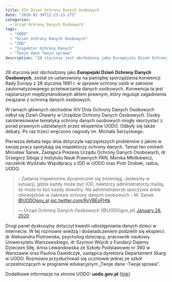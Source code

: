 ```yaml
---
title: XIV Dzień Ochrony Danych Osobowych
date: "2020-01-30T12:23:23.27Z"
categories:
  - Urząd Ochrony Danych Osobowych
tags:
  - "UODO"
  - "Dzień Ochrony Danych Osobowych"
  - "IOD"
  - "Inspektor Ochrony Danych"
  - "Twoje dane Twoja sprawa"
description: "28 stycznia jest obchodzony jako Europejski Dzień Ochrony Danych Osobowych, został on ustanowiony na pamiątkę sporządzenia konwencji Rady Europy z 28 stycznia 1981 r. w sprawie ochrony osób w zakresie zautomatyzowanego przetwarzania danych osobowych. Konwencja ta jest najstarszym międzynarodowym aktem prawnym, który reguluje zagadnienia związane z ochroną danych osobowych."
---
```


28 stycznia jest obchodzony jako **Europejski Dzień Ochrony Danych Osobowych**, został on ustanowiony na pamiątkę sporządzenia konwencji Rady Europy z 28 stycznia 1981 r. w sprawie ochrony osób w zakresie zautomatyzowanego przetwarzania danych osobowych. Konwencja ta jest najstarszym międzynarodowym aktem prawnym, który reguluje zagadnienia związane z ochroną danych osobowych.

W ramach głównych obchodów XIV Dnia Ochrony Danych Osobowych odbył się Dzień Otwarty w Urzędzie Ochrony Danych Osobowych. Osoby zainteresowane tematyką ochrony danych osobowych mogły skorzystać z porad prawnych udzielanych przez ekspertów UODO. Odbyły się także debaty. Po raz trzeci wręczono nagrody im. Michała Serzyckiego.

Pierwsza debata tego dnia dotyczyła najczęstszych problemów z jakimi w swojej pracy spotykają się inspektorzy ochrony danych. Temat ten omówili Mirosław Sanek, Zastępca Prezesa Urzędu Ochrony Danych Osobowych, dr Grzegorz Sibiga z Instytutu Nauk Prawnych PAN, Monika Młotkiewicz, naczelnik Wydziału Współpracy z IOD w UODO oraz Piotr Drobek, radca, UODO.

<blockquote class="twitter-tweet"><p lang="pl" dir="ltr">- Zadania inspektorów dynamicznie się zmieniają. Jesteśmy w sytuacji, gdzie każdy może być IOD, niektórzy administratorzy myślą, że może to być każdy dowolny. Na administratorze spoczywa wiele obowiązków w zakresie ochrony danych osobowych - M. Sanek <a href="https://twitter.com/UODOgov_pl?ref_src=twsrc%5Etfw">@UODOgov_pl</a> <a href="https://t.co/RvVBEoFHtk">pic.twitter.com/RvVBEoFHtk</a></p>&mdash; Urząd Ochrony Danych Osobowych (@UODOgov_pl) <a href="https://twitter.com/UODOgov_pl/status/1222092382159679489?ref_src=twsrc%5Etfw">January 28, 2020</a></blockquote> <script async src="https://platform.twitter.com/widgets.js" charset="utf-8"></script>

Drugi panel dyskusyjny dotyczył kwestii udostępniania danych dzieci w Internecie. W tej rozmowie wiedzą i doświadczeniem podzielili się eksperci: dr Aleksandra Piotrowska, psycholog dziecięcy, pracownik naukowy Uniwersytetu Warszawskiego, dr Szymon Wójcik z Fundacji Dajemy Dzieciom Siłę, Anna Lewandowska ze Szkoły Podstawowej nr 360 w Warszawie oraz Paulina Dawidczyk, zastępca dyrektora Departament Skarg w UODO. Rozmowie przysłuchiwali się uczniowie jednej ze szkół uczestniczących w programie edukacyjnym „Twoje dane -Twoja sprawa”.

Dodatkowe informacje na stronie UODO:
**uodo.gov.pl** ([link](https://uodo.gov.pl/pl/138/1328))